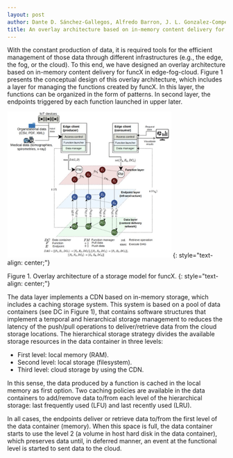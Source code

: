 ```yaml
---
layout: post
author: Dante D. Sánchez-Gallegos, Alfredo Barron, J. L. Gonzalez-Compean (Cinvestav Tamaulipas)
title: An overlay architecture based on in-memory content delivery for funcX in edge-fog-cloud
---
```


With the constant production of data, it is required tools for the efficient management of those data through different
infrastructures (e.g., the edge, the fog, or the cloud). To this end, we have designed an overlay architecture based on
in-memory content delivery for funcX in edge-fog-cloud. Figure 1 presents the conceptual design of this overlay
architecture, which includes a layer for managing the functions created by funcX. In this layer, the functions can be
organized in the form of patterns. In second layer, the endpoints triggered by each function launched in upper later. 

<img src="/images/blog/2022-09-22/arch.png" width="75%" style="border:0px solid black;">
{: style="text-align: center;"}

Figure 1. Overlay architecture of a storage model for funcX.
{: style="text-align: center;"}

The data layer implements a CDN based on in-memory storage, which includes a caching storage system. This system is based
on a pool of data containers (see DC in Figure 1), that contains software structures that implement a temporal and hierarchical
storage management to reduces the latency of the push/pull operations to deliver/retrieve data from the cloud storage locations.
The hierarchical storage strategy divides the available storage resources in the data container in three levels:

* First level: local memory (RAM).
* Second level: local storage (filesystem).
* Third level: cloud storage by using the CDN.

In this sense, the data produced by a function is cached in the local memory as first option. Two caching policies are available
in the data containers to add/remove data to/from each level of the hierarchical storage: last frequently used (LFU) and last
recently used (LRU).

In all cases, the endpoints deliver or retrieve data to/from the first level of the data container (memory). When this space is
full, the data container starts to use the level 2 (a volume in host hard disk in the data container), which preserves data
until, in deferred manner, an event at the functional level is started to sent data to the cloud.
